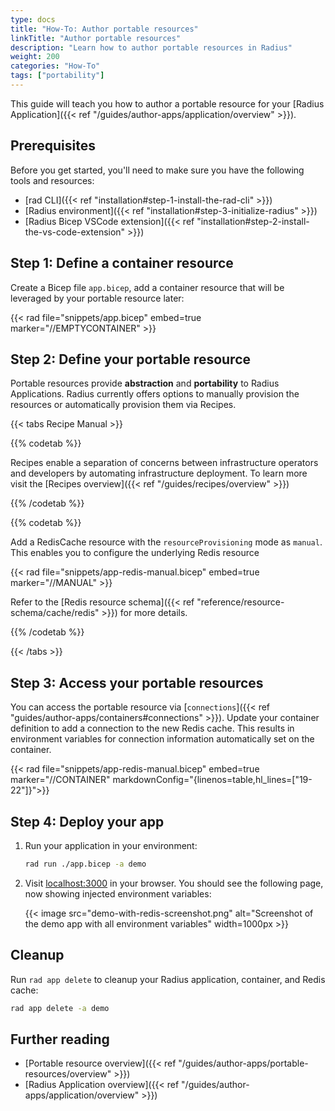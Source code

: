 ```yaml
---
type: docs
title: "How-To: Author portable resources"
linkTitle: "Author portable resources"
description: "Learn how to author portable resources in Radius"
weight: 200
categories: "How-To"
tags: ["portability"]
---
```


This guide will teach you how to author a portable resource for your [Radius Application]({{< ref "/guides/author-apps/application/overview" >}}).

## Prerequisites

Before you get started, you'll need to make sure you have the following tools and resources:
- [rad CLI]({{< ref "installation#step-1-install-the-rad-cli" >}})
- [Radius environment]({{< ref "installation#step-3-initialize-radius" >}})
- [Radius Bicep VSCode extension]({{< ref "installation#step-2-install-the-vs-code-extension" >}})

## Step 1: Define a container resource

Create a Bicep file `app.bicep`, add a container resource that will be leveraged by your portable resource later:

{{< rad file="snippets/app.bicep" embed=true marker="//EMPTYCONTAINER" >}}

## Step 2: Define your portable resource

Portable resources provide **abstraction** and **portability** to Radius Applications. Radius currently offers options to manually provision the resources or automatically provision them via Recipes.

{{< tabs Recipe Manual >}}

{{% codetab %}}

Recipes enable a separation of concerns between infrastructure operators and developers by automating infrastructure deployment. To learn more visit the [Recipes overview]({{< ref "/guides/recipes/overview" >}})

{{% /codetab %}}

{{% codetab %}}

Add a RedisCache resource with the `resourceProvisioning` mode as `manual`. This enables you to configure the underlying Redis resource

{{< rad file="snippets/app-redis-manual.bicep" embed=true marker="//MANUAL" >}}

Refer to the [Redis resource schema]({{< ref "reference/resource-schema/cache/redis" >}}) for more details.

{{% /codetab %}}

{{< /tabs >}}

## Step 3: Access your portable resources

You can access the portable resource via [`connections`]({{< ref "guides/author-apps/containers#connections" >}}). Update your container definition to add a connection to the new Redis cache. This results in environment variables for connection information automatically set on the container.


{{< rad file="snippets/app-redis-manual.bicep" embed=true marker="//CONTAINER" markdownConfig="{linenos=table,hl_lines=[\"19-22\"]}">}}

## Step 4: Deploy your app

1. Run your application in your environment:

    ```bash
    rad run ./app.bicep -a demo
    ```

1. Visit [localhost:3000](http://localhost:3000) in your browser. You should see the following page, now showing injected environment variables:

   {{< image src="demo-with-redis-screenshot.png" alt="Screenshot of the demo app with all environment variables" width=1000px >}}

## Cleanup

Run `rad app delete` to cleanup your Radius application, container, and Redis cache:

```bash
rad app delete -a demo
```

## Further reading

- [Portable resource overview]({{< ref "/guides/author-apps/portable-resources/overview" >}})
- [Radius Application overview]({{< ref "/guides/author-apps/application/overview" >}})
